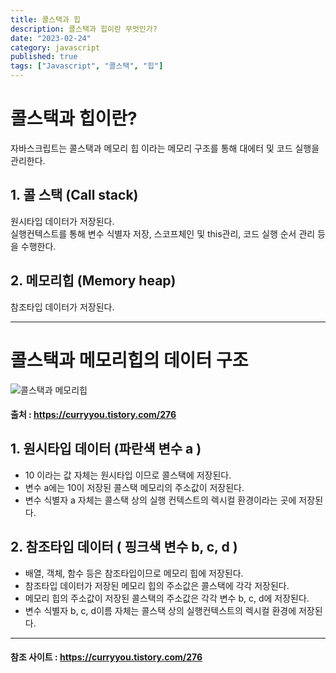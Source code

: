 ```yaml
---
title: 콜스택과 힙
description: 콜스택과 힙이란 무엇인가?
date: "2023-02-24"
category: javascript
published: true
tags: ["Javascript", "콜스택", "힙"]
---
```


# 콜스택과 힙이란?

자바스크립트는 콜스택과 메모리 힙 이라는 메모리 구조를 통해 대에터 및 코드 실행을 관리한다.

## 1. 콜 스택 (Call stack)

원시타입 데이터가 저장된다. </br>
실행컨텍스트를 통해 변수 식별자 저장, 스코프체인 및 this관리, 코드 실행 순서 관리 등을 수행한다.

## 2. 메모리힙 (Memory heap)

참조타입 데이터가 저장된다. </br>

---

# 콜스택과 메모리힙의 데이터 구조

![콜스택과 메모리힙](https://img1.daumcdn.net/thumb/R1280x0/?scode=mtistory2&fname=https%3A%2F%2Fblog.kakaocdn.net%2Fdn%2FOaCyh%2FbtrWtdBCfVf%2F2CKx4EX5WW1Y2yG0d1ikuK%2Fimg.png)

#### 출처 : https://curryyou.tistory.com/276

## 1. 원시타입 데이터 (파란색 변수 a )

- 10 이라는 값 자체는 원시타입 이므로 콜스택에 저장된다.
- 변수 a에는 10이 저장된 콜스택 메모리의 주소값이 저장된다.
- 변수 식별자 a 자체는 콜스택 상의 실행 컨텍스트의 렉시컬 환경이라는 곳에 저장된다.

## 2. 참조타입 데이터 ( 핑크색 변수 b, c, d )

- 배열, 객체, 함수 등은 참조타입이므로 메모리 힙에 저장된다.
- 참조타입 데이터가 저장된 메모리 힙의 주소값은 콜스택에 각각 저장된다.
- 메모리 힙의 주소값이 저장된 콜스택의 주소값은 각각 변수 b, c, d에 저장된다.
- 변수 식별자 b, c, d이름 자체는 콜스택 상의 실행컨텍스트의 렉시컬 환경에 저장된다.

---

#### 참조 사이트 : https://curryyou.tistory.com/276
